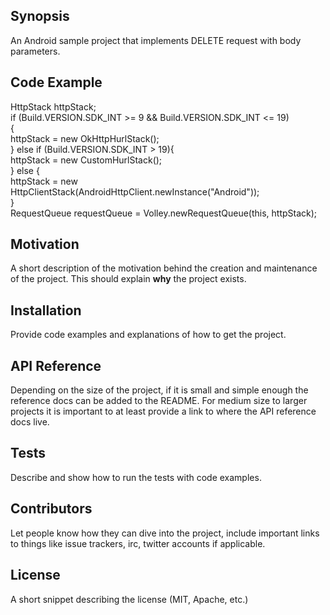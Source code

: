 ## Synopsis

An Android sample project that implements DELETE request with body parameters.

## Code Example

HttpStack httpStack; <br />
        if (Build.VERSION.SDK_INT >= 9 && Build.VERSION.SDK_INT <= 19) <br />
        { <br />
            httpStack = new OkHttpHurlStack(); <br />
        } else if (Build.VERSION.SDK_INT > 19){ <br />
            httpStack = new CustomHurlStack(); <br />
        } else { <br />
            httpStack = new HttpClientStack(AndroidHttpClient.newInstance("Android")); <br />
        } <br />
        RequestQueue requestQueue = Volley.newRequestQueue(this, httpStack);

## Motivation

A short description of the motivation behind the creation and maintenance of the project. This should explain **why** the project exists.

## Installation

Provide code examples and explanations of how to get the project.

## API Reference

Depending on the size of the project, if it is small and simple enough the reference docs can be added to the README. For medium size to larger projects it is important to at least provide a link to where the API reference docs live.

## Tests

Describe and show how to run the tests with code examples.

## Contributors

Let people know how they can dive into the project, include important links to things like issue trackers, irc, twitter accounts if applicable.

## License

A short snippet describing the license (MIT, Apache, etc.)
